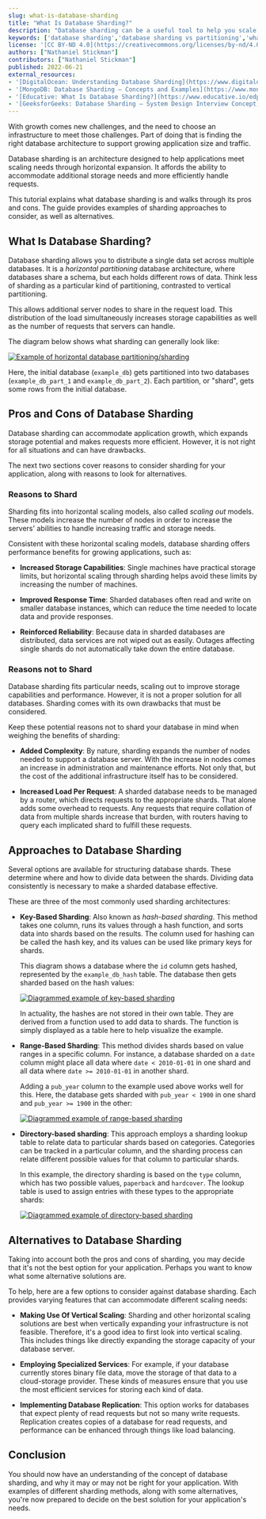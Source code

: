```yaml
---
slug: what-is-database-sharding
title: "What Is Database Sharding?"
description: "Database sharding can be a useful tool to help you scale your databases for growth and increased traffic. But what is sharding, and when should you use it? Find out in this tutorial, which walks you through what sharding is, the reasons to use it, and alternatives."
keywords: ['database sharding','database sharding vs partitioning','what is database sharding']
license: '[CC BY-ND 4.0](https://creativecommons.org/licenses/by-nd/4.0)'
authors: ["Nathaniel Stickman"]
contributors: ["Nathaniel Stickman"]
published: 2022-06-21
external_resources:
- '[DigitalOcean: Understanding Database Sharding](https://www.digitalocean.com/community/tutorials/understanding-database-sharding)'
- '[MongoDB: Database Sharding — Concepts and Examples](https://www.mongodb.com/features/database-sharding-explained)'
- '[Educative: What Is Database Sharding?](https://www.educative.io/edpresso/what-is-database-sharding)'
- '[GeeksforGeeks: Database Sharding – System Design Interview Concept](https://www.geeksforgeeks.org/database-sharding-a-system-design-concept/)'
---
```


With growth comes new challenges, and the need to choose an infrastructure to meet those challenges. Part of doing that is finding the right database architecture to support growing application size and traffic.

Database sharding is an architecture designed to help applications meet scaling needs through horizontal expansion. It affords the ability to accommodate additional storage needs and more efficiently handle requests.

This tutorial explains what database sharding is and walks through its pros and cons. The guide provides examples of sharding approaches to consider, as well as alternatives.

## What Is Database Sharding?

Database sharding allows you to distribute a single data set across multiple databases. It is a *horizontal partitioning* database architecture, where databases share a schema, but each holds different rows of data. Think less of sharding as a particular kind of partitioning, contrasted to vertical partitioning.

This allows additional server nodes to share in the request load. This distribution of the load simultaneously increases storage capabilities as well as the number of requests that servers can handle.

The diagram below shows what sharding can generally look like:

[![Example of horizontal database partitioning/sharding](database-sharding-partitioning_small.png)](database-sharding-partitioning.png)

Here, the initial database (`example_db`) gets partitioned into two databases (`example_db_part_1` and `example_db_part_2`). Each partition, or "shard", gets some rows from the initial database.

## Pros and Cons of Database Sharding

Database sharding can accommodate application growth, which expands storage potential and makes requests more efficient. However, it is not right for all situations and can have drawbacks.

The next two sections cover reasons to consider sharding for your application, along with reasons to look for alternatives.

### Reasons to Shard

Sharding fits into horizontal scaling models, also called *scaling out* models. These models increase the number of nodes in order to increase the servers' abilities to handle increasing traffic and storage needs.

Consistent with these horizontal scaling models, database sharding offers performance benefits for growing applications, such as:

-   **Increased Storage Capabilities**: Single machines have practical storage limits, but horizontal scaling through sharding helps avoid these limits by increasing the number of machines.

-   **Improved Response Time**: Sharded databases often read and write on smaller database instances, which can reduce the time needed to locate data and provide responses.

-   **Reinforced Reliability**: Because data in sharded databases are distributed, data services are not wiped out as easily. Outages affecting single shards do not automatically take down the entire database.

### Reasons not to Shard

Database sharding fits particular needs, scaling out to improve storage capabilities and performance. However, it is not a proper solution for all databases. Sharding comes with its own drawbacks that must be considered.

Keep these potential reasons not to shard your database in mind when weighing the benefits of sharding:

-   **Added Complexity**: By nature, sharding expands the number of nodes needed to support a database server. With the increase in nodes comes an increase in administration and maintenance efforts. Not only that, but the cost of the additional infrastructure itself has to be considered.

-   **Increased Load Per Request**: A sharded database needs to be managed by a router, which directs requests to the appropriate shards. That alone adds some overhead to requests. Any requests that require collation of data from multiple shards increase that burden, with routers having to query each implicated shard to fulfill these requests.

## Approaches to Database Sharding

Several options are available for structuring database shards. These determine where and how to divide data between the shards. Dividing data consistently is necessary to make a sharded database effective.

These are three of the most commonly used sharding architectures:

-   **Key-Based Sharding**: Also known as *hash-based sharding*. This method takes one column, runs its values through a hash function, and sorts data into shards based on the results. The column used for hashing can be called the hash key, and its values can be used like primary keys for shards.

    This diagram shows a database where the `id` column gets hashed, represented by the `example_db_hash` table. The database then gets sharded based on the hash values:

    [![Diagrammed example of key-based sharding](database-key-based-sharding_small.png)](database-key-based-sharding.png)

    In actuality, the hashes are not stored in their own table. They are derived from a function used to add data to shards. The function is simply displayed as a table here to help visualize the example.

-   **Range-Based Sharding**: This method divides shards based on value ranges in a specific column. For instance, a database sharded on a `date` column might place all data where `date < 2010-01-01` in one shard and all data where `date >= 2010-01-01` in another shard.

    Adding a `pub_year` column to the example used above works well for this. Here, the database gets sharded with `pub_year < 1900` in one shard and `pub_year >= 1900` in the other:

    [![Diagrammed example of range-based sharding](database-range-based-sharding_small.png)](database-range-based-sharding.png)

-   **Directory-based sharding**: This approach employs a sharding lookup table to relate data to particular shards based on categories. Categories can be tracked in a particular column, and the sharding process can relate different possible values for that column to particular shards.

    In this example, the directory sharding is based on the `type` column, which has two possible values, `paperback` and `hardcover`. The lookup table is used to assign entries with these types to the appropriate shards:

    [![Diagrammed example of directory-based sharding](database-directory-based-sharding_small.png)](database-directory-based-sharding.png)

## Alternatives to Database Sharding

Taking into account both the pros and cons of sharding, you may decide that it's not the best option for your application. Perhaps you want to know what some alternative solutions are.

To help, here are a few options to consider against database sharding. Each provides varying features that can accommodate different scaling needs:

-   **Making Use Of Vertical Scaling**: Sharding and other horizontal scaling solutions are best when vertically expanding your infrastructure is not feasible. Therefore, it's a good idea to first look into vertical scaling. This includes things like directly expanding the storage capacity of your database server.

-  **Employing Specialized Services**: For example, if your database currently stores binary file data, move the storage of that data to a cloud-storage provider. These kinds of measures ensure that you use the most efficient services for storing each kind of data.

-   **Implementing Database Replication**: This option works for databases that expect plenty of read requests but not so many write requests. Replication creates copies of a database for read requests, and performance can be enhanced through things like load balancing.

## Conclusion

You should now have an understanding of the concept of database sharding, and why it may or may not be right for your application. With examples of different sharding methods, along with some alternatives, you're now prepared to decide on the best solution for your application's needs.